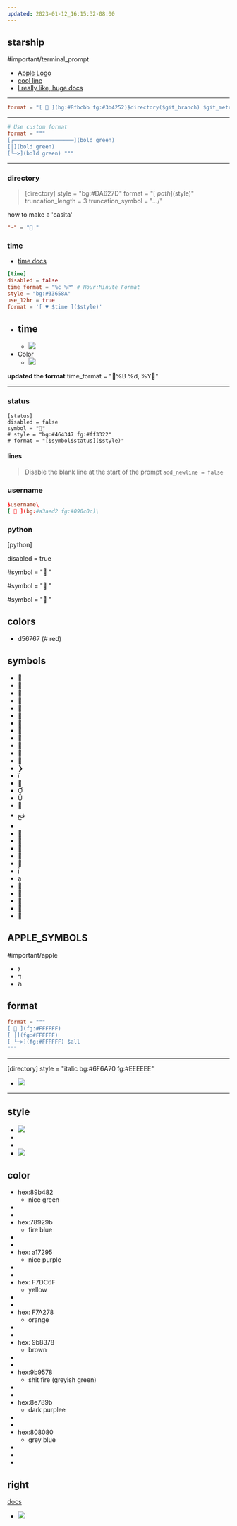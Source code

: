 ```yaml
---
updated: 2023-01-12_16:15:32-08:00
---
```



## starship
#important/terminal_prompt

- [Apple Logo](https://github.com/jasonlong/dotfiles/blob/main/starship/starship.toml)
- [cool line ](https://github.com/AshutoshDash1999/custom-starship.toml-file)
- [I really like, huge docs](https://github.com/Ruturajn/Dotfiles/blob/main/starship.toml)

---
``` TOML
format = "[  ](bg:#8fbcbb fg:#3b4252)$directory($git_branch) $git_metrics\n$character"
```

---
``` TOML
# Use custom format
format = """
[┌───────────────────](bold green)
[│](bold green)
[└─>](bold green) """
```
---



### directory

>[directory]
style = "bg:#DA627D"
format = "[ $path ]($style)"
truncation_length = 3
truncation_symbol = "…/"

how to make a 'casita'
``` toml
"~" = " "
```



### time

- [time docs](https://docs.rs/chrono/0.4.7/chrono/format/strftime/index.html)

``` toml
[time]
disabled = false
time_format = "%c %P" # Hour:Minute Format
style = "bg:#33658A"
use_12hr = true
format = '[ ♥ $time ]($style)'
```

- time
	- 
	- ![](aharo24_10.png)
- Color
	- ![](aharo24_12.png)


**updated the format**
		time_format = "%B %d, %Y"




---

### status

```
[status]
disabled = false
symbol = ""
# style = "bg:#464347 fg:#ff3322"
# format = "[$symbol$status]($style)"
```


#### lines

> Disable the blank line at the start of the prompt
`add_newline = false`



### username

``` toml
$username\
[  ](bg:#a3aed2 fg:#090c0c)\
```




### python
[python]

disabled = true

#symbol = " "

#symbol = "🐍 "

#symbol = "👾 "


## colors

- d56767 (# red)

## symbols

-   
- 
- 
- 
- 
- 
- 
- 
- 
- 
- 
- 
- ❯
- 
- 
- 
- 
- 
- ﰮ
- ﬽
- 
- 
- 
- 
- 
- 
- 
- 
- 
- 
- 
- ﯊


## APPLE_SYMBOLS
#important/apple

- גּ
- דּ
- הּ



## format

``` toml
format = """
[  ](fg:#FFFFFF)
[ │](fg:#FFFFFF)
[ └─>](fg:#FFFFFF) $all 
"""
```




---

[directory]
style = "italic bg:#6F6A70 fg:#EEEEEE"
- ![](aharo24_112.png)



---

## style

- ![](aharo24_113.png)
- 
- 
- ![](aharo24_114.png)








## color



- hex:89b482
	- nice green
- 
- 
- hex:78929b
	- fire blue
- 
- 
- hex: a17295
	- nice purple
- 
- 
- hex: F7DC6F
	- yellow
- 
- 
- hex: F7A278
	- orange 
- 
- 
- hex: 9b8378
	- brown
- 
- 
- hex:9b9578
	- shit fire (greyish green)
- 
- 
- hex:8e789b
	- dark purplee
- 
- 
- hex:808080
	- grey blue
- 
- 
- 


## right


[docs](https://starship.rs/advanced-config/#enable-right-prompt)


- ![](aharo24_115.png)




















